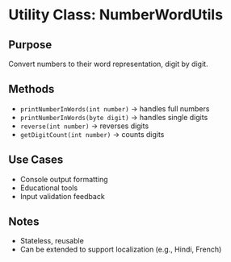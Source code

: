 # Utility Class: NumberWordUtils

## Purpose
Convert numbers to their word representation, digit by digit.

## Methods
- `printNumberInWords(int number)` → handles full numbers
- `printNumberInWords(byte digit)` → handles single digits
- `reverse(int number)` → reverses digits
- `getDigitCount(int number)` → counts digits

## Use Cases
- Console output formatting
- Educational tools
- Input validation feedback

## Notes
- Stateless, reusable
- Can be extended to support localization (e.g., Hindi, French)
